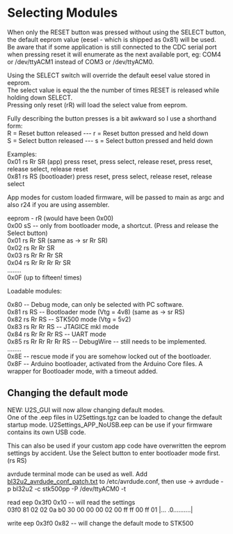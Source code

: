 # Selecting Modules  
When only the RESET button was pressed without using the SELECT button, the default eeprom value (eesel - which is shipped as 0x81) will be used.  
Be aware that if some application is still connected to the CDC serial port when pressing reset it will enumerate as the next available port, eg: COM4 or /dev/ttyACM1 instead of COM3 or /dev/ttyACM0.  
  
Using the SELECT switch will override the default eesel value stored in eeprom.  
The select value is equal the the number of times RESET is released while holding down SELECT.  
Pressing only reset (rR) will load the select value from eeprom.  
  
Fully describing the button presses is a bit awkward so I use a shorthand form:  
R = Reset button released --- r = Reset button pressed and held down  
S = Select button released --- s = Select button pressed and held down  
  
Examples:  
0x01 rs Rr SR  (app) press reset,  press select,  release reset,  press reset,  release select,  release reset  
0x81 rs RS (bootloader)  press reset,  press select,  release reset,  release select  
  
  
App modes for custom loaded firmware, will be passed to main as argc and also r24 if you are using assembler.  
  
eeprom - rR (would have been 0x00)  
0x00 sS -- only from bootloader mode, a shortcut. (Press and release the Select button)  
0x01 rs Rr SR (same as -> sr Rr SR)  
0x02 rs Rr Rr SR  
0x03 rs Rr Rr Rr SR  
0x04 rs Rr Rr Rr Rr SR   
........  
0x0F (up to fifteen! times)  
  
Loadable modules:  
  
0x80 -- Debug mode, can only be selected with PC software.  
0x81 rs RS  --  Bootloader mode  (Vtg = 4v8)  (same as -> sr RS)  
0x82 rs Rr RS  --  STK500 mode  (Vtg = 5v2)  
0x83 rs Rr Rr RS  --  JTAGICE mkI mode  
0x84 rs Rr Rr Rr RS  --  UART mode  
0x85 rs Rr Rr Rr Rr RS -- DebugWire -- still needs to be implemented.  
........  
0x8E -- rescue mode if you are somehow locked out of the bootloader.  
0x8F -- Arduino bootloader, activated from the Arduino Core files. A wrapper for Bootloader mode, with a timeout added.  

## Changing the default mode  
NEW: U2S\_GUI will now allow changing default modes.  
One of the .eep files in U2Settings.tgz can be loaded to change the default startup mode. U2Settings\_APP\_NoUSB.eep can be use if your firmware contains its own USB code.  
  
This can also be used if your custom app code have overwritten the eeprom settings by accident. Use the Select button to enter bootloader mode first. (rs RS)  
  
avrdude terminal mode can be used as well. Add [bl32u2\_avrdude\_conf\_patch.txt](bl32u2\_avrdude\_conf\_patch.txt) to /etc/avrdude.conf, then use ->  avrdude -p bl32u2 -c stk500pp -P /dev/ttyACM0 -t  
  
read eep 0x3f0 0x10 -- will read the settings  
03f0 81 02 02 0a b0 30 00 00 00 02 00 ff ff 00 ff 01 \|... .0..........\|  
  
write eep 0x3f0 0x82 -- will change the default mode to STK500  
